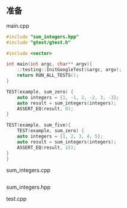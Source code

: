 ## 准备

main.cpp

```cpp
#include "sum_integers.hpp"
#include "gtest/gtest.h"

#include <vector>

int main(int argc, char** argv){
    ::testing::InitGoogleTest(&argc, argv);
    return RUN_ALL_TESTS();
}

TEST(example, sum_zero) {
    auto integers = {1, -1, 2, -2, 3, -3};
    auto result = sum_integers(integers);
    ASSERT_EQ(result, 0);
}

TEST(example, sum_five){
    TEST(example, sum_zero) {
    auto integers = {1, 2, 3, 4, 5};
    auto result = sum_integers(integers);
    ASSERT_EQ(result, 15);
}
}


```

sum_integers.cpp

```cpp

```



sum_integers.hpp





test.cpp
